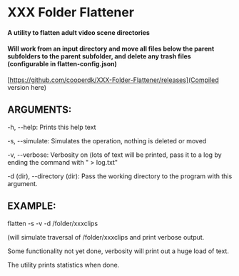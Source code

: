 # XXX Folder Flattener

#### A utility to flatten adult video scene directories

#### Will work from an input directory and move all files below the parent subfolders to the parent subfolder, and delete any trash files (configurable in flatten-config.json)

[https://github.com/cooperdk/XXX-Folder-Flattener/releases](Compiled version here)

## ARGUMENTS:


-h, --help: Prints this help text

-s, --simulate: Simulates the operation, nothing is deleted or moved

-v, --verbose: Verbosity on (lots of text will be printed, pass it to a log by ending the command with " > log.txt"

-d (dir), --directory (dir): Pass the working directory to the program with this argument.
  
## EXAMPLE:


flatten -s -v -d /folder/xxxclips

(will simulate traversal of /folder/xxxclips and print verbose output.


Some functionality not yet done, verbosity will print out a huge load of text.

The utility prints statistics when done.
